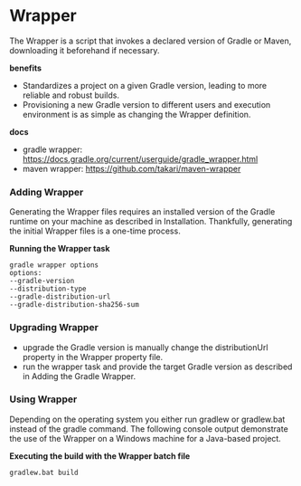 # Wrapper
The Wrapper is a script that invokes a declared version of Gradle or Maven, downloading it beforehand if necessary.

**benefits**
* Standardizes a project on a given Gradle version, leading to more reliable and robust builds.
* Provisioning a new Gradle version to different users and execution environment is as simple as changing the Wrapper definition.

**docs**
* gradle wrapper: https://docs.gradle.org/current/userguide/gradle_wrapper.html
* maven wrapper: https://github.com/takari/maven-wrapper
### Adding Wrapper
Generating the Wrapper files requires an installed version of the Gradle runtime on your machine as described in Installation. Thankfully, generating the initial Wrapper files is a one-time process.

**Running the Wrapper task**
```
gradle wrapper options
options:
--gradle-version
--distribution-type
--gradle-distribution-url 
--gradle-distribution-sha256-sum
``` 
### Upgrading Wrapper
* upgrade the Gradle version is manually change the distributionUrl property in the Wrapper property file.
* run the wrapper task and provide the target Gradle version as described in Adding the Gradle Wrapper. 
### Using Wrapper
Depending on the operating system you either run gradlew or gradlew.bat instead of the gradle command. The following console output demonstrate the use of the Wrapper on a Windows machine for a Java-based project.

**Executing the build with the Wrapper batch file**
```
gradlew.bat build
```
